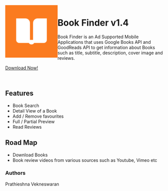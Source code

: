 <img align="left" width="167" height="167" src="https://github.com/prathieshna/BookFinder/blob/master/app/src/main/ic_launcher-playstore.png" alt="Book Finder app icon">

# Book Finder v1.4
Book Finder is an Ad Supported Mobile Applications that uses Google Books API and GoodReads API to get information about Books such as title, subtitle, description, cover image and reviews.

[Download Now!](https://play.google.com/store/apps/details?id=lk.prathieshna.bookfinder)

<br />
    
## Features
* Book Search 
* Detail View of a Book
* Add / Remove favourites
* Full / Partial Preview
* Read Reviews

## Road Map
* Download Books
* Book review videos from various sources such as Youtube, Vimeo etc

### Authors
Prathieshna Vekneswaran
